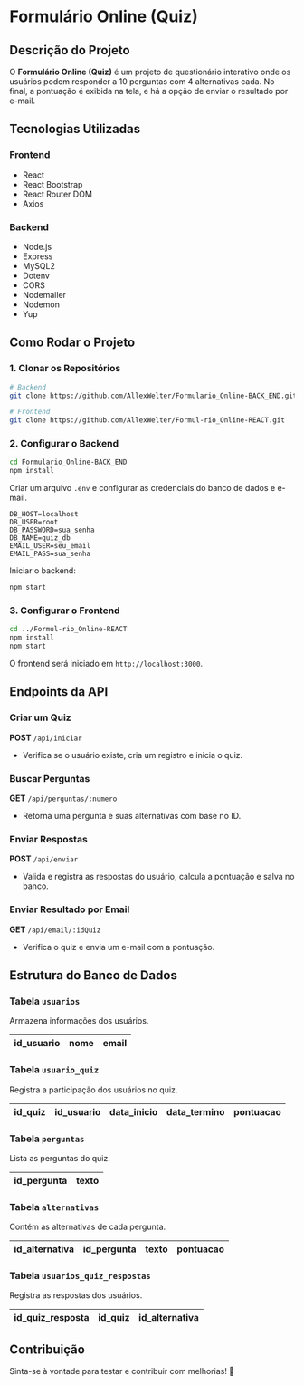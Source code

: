 # Formulário Online (Quiz)

## Descrição do Projeto
O **Formulário Online (Quiz)** é um projeto de questionário interativo onde os usuários podem responder a 10 perguntas com 4 alternativas cada. No final, a pontuação é exibida na tela, e há a opção de enviar o resultado por e-mail.

## Tecnologias Utilizadas

### Frontend
- React
- React Bootstrap
- React Router DOM
- Axios

### Backend
- Node.js
- Express
- MySQL2
- Dotenv
- CORS
- Nodemailer
- Nodemon
- Yup

## Como Rodar o Projeto

### 1. Clonar os Repositórios
```bash
# Backend
git clone https://github.com/AllexWelter/Formulario_Online-BACK_END.git

# Frontend
git clone https://github.com/AllexWelter/Formul-rio_Online-REACT.git
```

### 2. Configurar o Backend
```bash
cd Formulario_Online-BACK_END
npm install
```
Criar um arquivo `.env` e configurar as credenciais do banco de dados e e-mail.

```env
DB_HOST=localhost
DB_USER=root
DB_PASSWORD=sua_senha
DB_NAME=quiz_db
EMAIL_USER=seu_email
EMAIL_PASS=sua_senha
```

Iniciar o backend:
```bash
npm start
```

### 3. Configurar o Frontend
```bash
cd ../Formul-rio_Online-REACT
npm install
npm start
```
O frontend será iniciado em `http://localhost:3000`.

## Endpoints da API

### Criar um Quiz
**POST** `/api/iniciar`
- Verifica se o usuário existe, cria um registro e inicia o quiz.

### Buscar Perguntas
**GET** `/api/perguntas/:numero`
- Retorna uma pergunta e suas alternativas com base no ID.

### Enviar Respostas
**POST** `/api/enviar`
- Valida e registra as respostas do usuário, calcula a pontuação e salva no banco.

### Enviar Resultado por Email
**GET** `/api/email/:idQuiz`
- Verifica o quiz e envia um e-mail com a pontuação.

## Estrutura do Banco de Dados

### Tabela `usuarios`
Armazena informações dos usuários.

| id_usuario | nome | email |
|------------|------|-------|

### Tabela `usuario_quiz`
Registra a participação dos usuários no quiz.

| id_quiz | id_usuario | data_inicio | data_termino | pontuacao |
|---------|------------|-------------|--------------|-----------|

### Tabela `perguntas`
Lista as perguntas do quiz.

| id_pergunta | texto |
|-------------|-------|

### Tabela `alternativas`
Contém as alternativas de cada pergunta.

| id_alternativa | id_pergunta | texto | pontuacao |
|---------------|-------------|-------|-----------|

### Tabela `usuarios_quiz_respostas`
Registra as respostas dos usuários.

| id_quiz_resposta | id_quiz | id_alternativa |
|------------------|--------|--------------|

## Contribuição
Sinta-se à vontade para testar e contribuir com melhorias! 🚀

